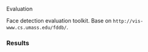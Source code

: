 Evaluation

Face detection evaluation toolkit.
Base on `http://vis-www.cs.umass.edu/fddb/`.

### Results

